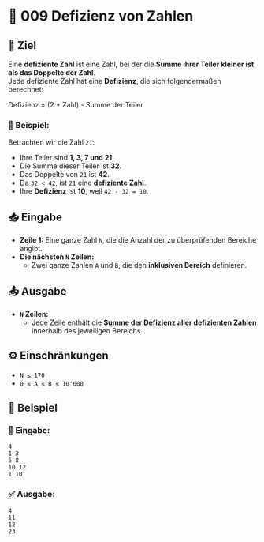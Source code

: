 # 🔢 009 Defizienz von Zahlen

## 🎯 Ziel
Eine **defiziente Zahl** ist eine Zahl, bei der die **Summe ihrer Teiler kleiner ist als das Doppelte der Zahl**.  
Jede defiziente Zahl hat eine **Defizienz**, die sich folgendermaßen berechnet:

Defizienz = (2 * Zahl) - Summe der Teiler

### 📌 Beispiel:
Betrachten wir die Zahl `21`:
- Ihre Teiler sind **1, 3, 7 und 21**.
- Die Summe dieser Teiler ist **32**.
- Das Doppelte von `21` ist **42**.
- Da `32 < 42`, ist `21` eine **defiziente Zahl**.
- Ihre **Defizienz** ist **10**, weil `42 - 32 = 10`.

## 📥 Eingabe
- **Zeile 1:** Eine ganze Zahl `N`, die die Anzahl der zu überprüfenden Bereiche angibt.
- **Die nächsten `N` Zeilen:**  
  - Zwei ganze Zahlen `A` und `B`, die den **inklusiven Bereich** definieren.

## 📤 Ausgabe
- **`N` Zeilen:**  
  - Jede Zeile enthält die **Summe der Defizienz aller defizienten Zahlen** innerhalb des jeweiligen Bereichs.

## ⚙️ Einschränkungen
- `N ≤ 170`
- `0 ≤ A ≤ B ≤ 10'000`

## 📌 Beispiel

### 📝 Eingabe:
```
4
1 3
5 8
10 12
1 10
```

### ✅ Ausgabe:
```
4
11
12
23
```
